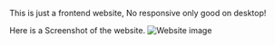 This is just a frontend website, No responsive only good on desktop!

Here is a Screenshot of the website.
![Website image]([https://github.com/XERO47/cocal-cola-landing-website/blob/main/website_ss.PNG?raw=true](https://github.com/XERO47/cocal-cola-landing-website/blob/main/website_ss.PNG)https://github.com/XERO47/cocal-cola-landing-website/blob/main/website_ss.PNG)


